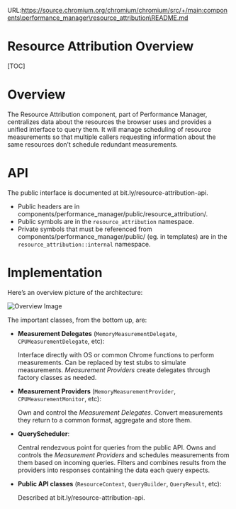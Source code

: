 URL:https://source.chromium.org/chromium/chromium/src/+/main:components\performance_manager\resource_attribution\README.md
# Resource Attribution Overview

[TOC]

# Overview

The Resource Attribution component, part of Performance Manager, centralizes
data about the resources the browser uses and provides a unified interface to query
them. It will manage scheduling of resource measurements so that multiple
callers requesting information about the same resources don’t schedule redundant
measurements.

# API

The public interface is documented at bit.ly/resource-attribution-api.

* Public headers are in
  components/performance_manager/public/resource_attribution/.
* Public symbols are in the `resource_attribution` namespace.
* Private symbols that must be referenced from
  components/performance_manager/public/ (eg. in templates) are in the
  `resource_attribution::internal` namespace.

# Implementation

Here’s an overview picture of the architecture:

![Overview Image](doc/overview.png)

The important classes, from the bottom up, are:

* **Measurement Delegates** (`MemoryMeasurementDelegate`, `CPUMeasurementDelegate`, etc):

  Interface directly with OS or common Chrome functions to perform measurements.
  Can be replaced by test stubs to simulate measurements. *Measurement
  Providers* create delegates through factory classes as needed.

* **Measurement Providers** (`MemoryMeasurementProvider`,
  `CPUMeasurementMonitor`, etc):

  Own and control the *Measurement Delegates*. Convert measurements they return
  to a common format, aggregate and store them.

* **QueryScheduler**:

  Central rendezvous point for queries from the public API. Owns and controls
  the *Measurement Providers* and schedules measurements from them based on incoming
  queries. Filters and combines results from the providers into responses
  containing the data each query expects.

* **Public API classes** (`ResourceContext`, `QueryBuilder`, `QueryResult`,
  etc):

  Described at bit.ly/resource-attribution-api.